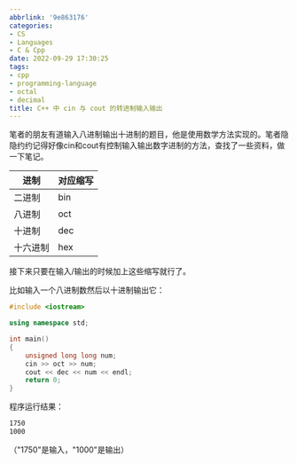```yaml
---
abbrlink: '9e863176'
categories:
- CS
- Languages
- C & Cpp
date: 2022-09-29 17:30:25
tags:
- cpp
- programming-language
- octal
- decimal
title: C++ 中 cin 与 cout 的转进制输入输出
---
```


笔者的朋友有道输入八进制输出十进制的题目，他是使用数学方法实现的。笔者隐隐约约记得好像cin和cout有控制输入输出数字进制的方法，查找了一些资料，做一下笔记。
<!--more-->

| 进制     | 对应缩写 |
| -------- | -------- |
| 二进制   | bin      |
| 八进制   | oct      |
| 十进制   | dec      |
| 十六进制 | hex      |

接下来只要在输入/输出的时候加上这些缩写就行了。

比如输入一个八进制数然后以十进制输出它：

```c++
#include <iostream>

using namespace std;

int main()
{
    unsigned long long num;
    cin >> oct >> num;
    cout << dec << num << endl;
    return 0;
}
```

程序运行结果：

```bash
1750
1000
```

（"1750"是输入，"1000"是输出）